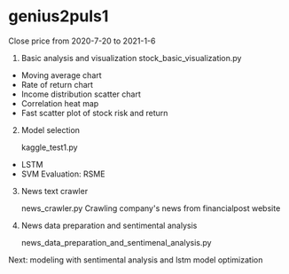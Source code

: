 # genius2puls1

Close price from 2020-7-20 to 2021-1-6

1. Basic analysis and visualization
  stock_basic_visualization.py
  - Moving average chart
  - Rate of return chart
  - Income distribution scatter chart
  - Correlation heat map
  - Fast scatter plot of stock risk and return
2. Model selection

    kaggle_test1.py
  - LSTM
  - SVM
    Evaluation: RSME
3. News text crawler

    news_crawler.py
    Crawling company's news from financialpost website
4. News data preparation and sentimental analysis

    news_data_preparation_and_sentimenal_analysis.py

Next: modeling with sentimental analysis and lstm model optimization
